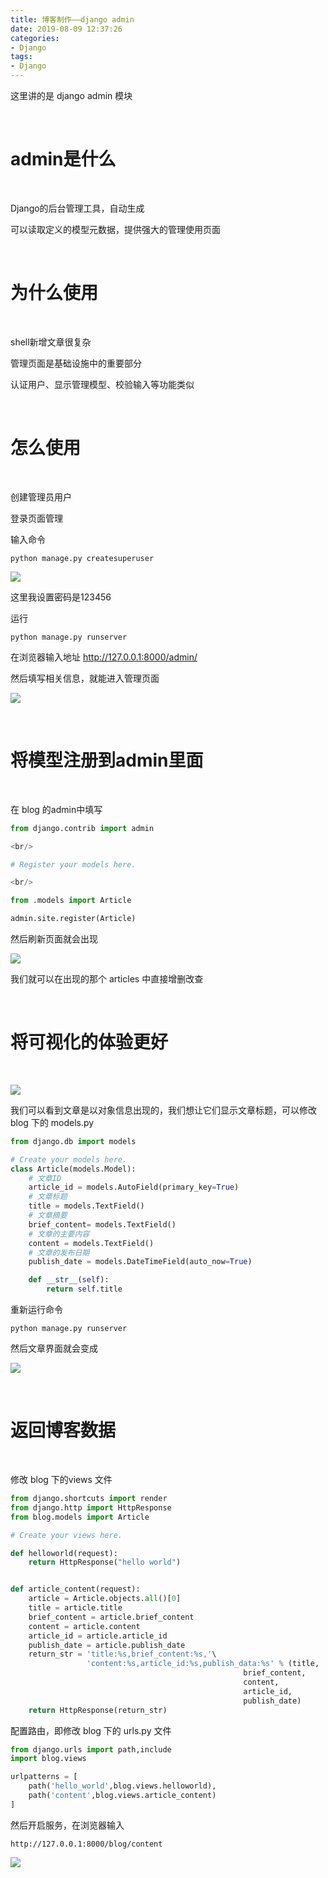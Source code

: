 ```yaml
---
title: 博客制作——django admin
date: 2019-08-09 12:37:26
categories:
- Django
tags:
- Django
---
```

这里讲的是 django admin 模块

<!-- more -->

<br/>

# admin是什么

<br/>

Django的后台管理工具，自动生成

可以读取定义的模型元数据，提供强大的管理使用页面

<br/>

# 为什么使用

<br/>

shell新增文章很复杂

管理页面是基础设施中的重要部分

认证用户、显示管理模型、校验输入等功能类似

<br/>

# 怎么使用

<br/>

创建管理员用户

登录页面管理

输入命令

	python manage.py createsuperuser

![](/images/django/3_0.png)

这里我设置密码是123456

运行

	python manage.py runserver
	
在浏览器输入地址 http://127.0.0.1:8000/admin/

然后填写相关信息，就能进入管理页面

![](/images/django/3_1.png)

<br/>

# 将模型注册到admin里面

<br/>

在 blog 的admin中填写

```python
from django.contrib import admin

<br/>

# Register your models here.

<br/>

from .models import Article

admin.site.register(Article)
```

然后刷新页面就会出现

![](/images/django/3_2.png)

我们就可以在出现的那个 articles 中直接增删改查

<br/>

# 将可视化的体验更好

<br/>

![](/images/django/3_3.png)

我们可以看到文章是以对象信息出现的，我们想让它们显示文章标题，可以修改 blog 下的 models.py

```python
from django.db import models

# Create your models here.
class Article(models.Model):
    # 文章ID
    article_id = models.AutoField(primary_key=True)
    # 文章标题
    title = models.TextField()
    # 文章摘要
    brief_content= models.TextField()
    # 文章的主要内容
    content = models.TextField()
    # 文章的发布日期
    publish_date = models.DateTimeField(auto_now=True)

    def __str__(self):
        return self.title
```

重新运行命令

	python manage.py runserver
	
然后文章界面就会变成

![](/images/django/3_4.png)

<br/>

# 返回博客数据

<br/>

修改 blog 下的views 文件

```python
from django.shortcuts import render
from django.http import HttpResponse
from blog.models import Article

# Create your views here.

def helloworld(request):
    return HttpResponse("hello world")


def article_content(request):
    article = Article.objects.all()[0]
    title = article.title
    brief_content = article.brief_content
    content = article.content
    article_id = article.article_id
    publish_date = article.publish_date
    return_str = 'title:%s,brief_content:%s,'\
                 'content:%s,article_id:%s,publish_data:%s' % (title,
                                                    brief_content,
                                                    content,
                                                    article_id,
                                                    publish_date)
    return HttpResponse(return_str)
```

配置路由，即修改 blog 下的 urls.py 文件

```python
from django.urls import path,include
import blog.views

urlpatterns = [
    path('hello_world',blog.views.helloworld),
    path('content',blog.views.article_content)
]
```

然后开启服务，在浏览器输入

	http://127.0.0.1:8000/blog/content
	
![](/images/django/3_5.png)




